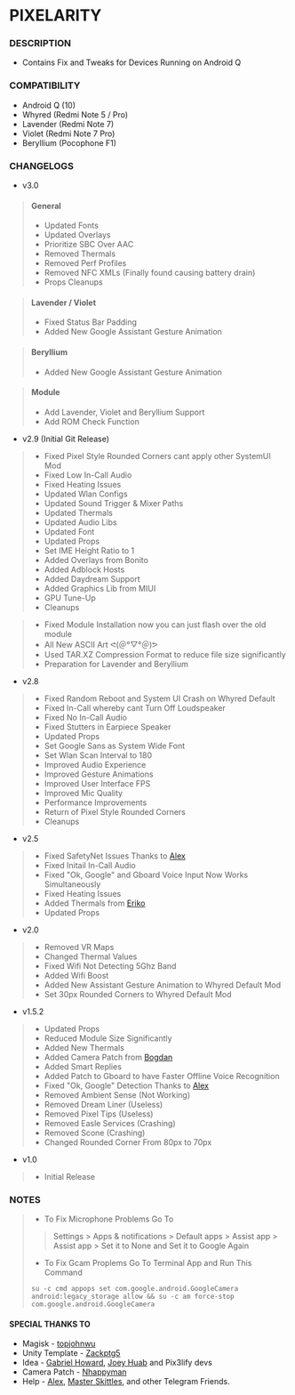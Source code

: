 # PIXELARITY

### DESCRIPTION
  -  Contains Fix and Tweaks for Devices Running on Android Q
  
### COMPATIBILITY
  -  Android Q (10)  
  -  Whyred (Redmi Note 5 / Pro)
  -  Lavender (Redmi Note 7)
  -  Violet (Redmi Note 7 Pro)
  -  Beryllium (Pocophone F1)
  
### CHANGELOGS 

  - v3.0
   > #### General
   > - Updated Fonts
   > - Updated Overlays
   > - Prioritize SBC Over AAC
   > - Removed Thermals
   > - Removed Perf Profiles
   > - Removed NFC XMLs (Finally found causing battery drain)
   > - Props Cleanups
   
   > #### Lavender / Violet
   > - Fixed Status Bar Padding   
   > - Added New Google Assistant Gesture Animation
   
   > #### Beryllium
   > - Added New Google Assistant Gesture Animation
   
   > #### Module
   > - Add Lavender, Violet and Beryllium Support
   > - Add ROM Check Function

  - v2.9 (Initial Git Release)
   > - Fixed Pixel Style Rounded Corners cant apply other SystemUI Mod
   > - Fixed Low In-Call Audio
   > - Fixed Heating Issues
   > - Updated Wlan Configs
   > - Updated Sound Trigger & Mixer Paths
   > - Updated Thermals
   > - Updated Audio Libs
   > - Updated Font
   > - Updated Props
   > - Set IME Height Ratio to 1
   > - Added Overlays from Bonito
   > - Added Adblock Hosts
   > - Added Daydream Support
   > - Added Graphics Lib from MIUI
   > - GPU Tune-Up
   > - Cleanups
   
   > - Fixed Module Installation now you can just flash over the old module
   > - All New ASCII Art ᕙ(＠°▽°＠)ᕗ
   > - Used TAR.XZ Compression Format to reduce file size significantly
   > - Preparation for Lavender and Beryllium
   
  - v2.8
   > - Fixed Random Reboot and System UI Crash on Whyred Default
   > - Fixed In-Call whereby cant Turn Off Loudspeaker
   > - Fixed No In-Call Audio
   > - Fixed Stutters in Earpiece Speaker
   > - Updated Props
   > - Set Google Sans as System Wide Font
   > - Set Wlan Scan Interval to 180
   > - Improved Audio Experience
   > - Improved Gesture Animations
   > - Improved User Interface FPS
   > - Improved Mic Quality
   > - Performance Improvements
   > - Return of Pixel Style Rounded Corners
   > - Cleanups
    
  - v2.5
   > - Fixed SafetyNet Issues Thanks to <a href="t.me/thepaperbag">Alex</a>
   > - Fixed Initail In-Call Audio
   > - Fixed "Ok, Google" and Gboard Voice Input Now Works Simultaneously
   > - Fixed Heating Issues
   > - Added Thermals from <a href="t.me/srfariasmau">Eriko</a>
   > - Updated Props
    
  - v2.0
   > - Removed VR Maps
   > - Changed Thermal Values
   > - Fixed Wifi Not Detecting 5Ghz Band
   > - Added Wifi Boost
   > - Added New Assistant Gesture Animation to Whyred Default Mod
   > - Set 30px Rounded Corners to Whyred Default Mod
    
  - v1.5.2
   > - Updated Props
   > - Reduced Module Size Significantly
   > - Added New Thermals
   > - Added Camera Patch from <a href="t.me/nhappymanncp">Bogdan</a>
   > - Added Smart Replies
   > - Added Patch to Gboard to have Faster Offline Voice Recognition
   > - Fixed "Ok, Google" Detection Thanks to <a href="t.me/thepaperbag">Alex</a>
   > - Removed Ambient Sense (Not Working)
   > - Removed Dream Liner (Useless)
   > - Removed Pixel Tips (Useless)
   > - Removed Easle Services (Crashing)
   > - Removed Scone (Crashing)
   > - Changed Rounded Corner From 80px to 70px
  
  - v1.0
   > - Initial Release

### NOTES
> - To Fix Microphone Problems Go To
> > Settings > Apps & notifications > Default apps > Assist app > Assist app > Set it to None and Set it to Google Again
> - To Fix Gcam Proplems Go To Terminal App and Run This Command
> ```
> su -c cmd appops set com.google.android.GoogleCamera android:legacy_storage allow && su -c am force-stop com.google.android.GoogleCamera
> ```

#### SPECIAL THANKS TO
- Magisk - <a href="github.com/topjohnwu">topjohnwu</a>
- Unity Template - <a href="github.com/Zackptg5">Zackptg5</a>
- Idea - <a href="t.me/GabrielHoward">Gabriel Howard</a>, <a href="t.me/Stallix">Joey Huab</a> and Pix3lify devs
- Camera Patch - <a href="t.me/nhappymanncp">Nhappyman</a>
- Help - <a href="t.me/thepaperbag">Alex</a>, <a href="t.me/Skittles9823">Master Skittles</a>, and other Telegram Friends.


